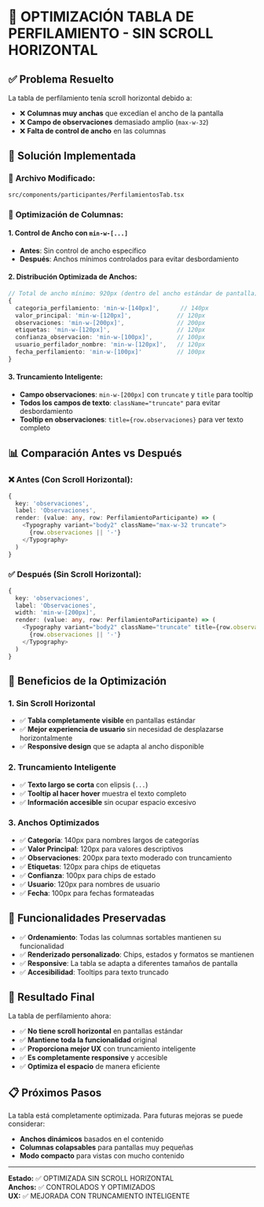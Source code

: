 # 🎯 OPTIMIZACIÓN TABLA DE PERFILAMIENTO - SIN SCROLL HORIZONTAL

## ✅ Problema Resuelto

La tabla de perfilamiento tenía scroll horizontal debido a:
- ❌ **Columnas muy anchas** que excedían el ancho de la pantalla
- ❌ **Campo de observaciones** demasiado amplio (`max-w-32`)
- ❌ **Falta de control de ancho** en las columnas

## 🔧 Solución Implementada

### 📁 **Archivo Modificado:**
`src/components/participantes/PerfilamientosTab.tsx`

### 🎨 **Optimización de Columnas:**

#### **1. Control de Ancho con `min-w-[...]`**
- **Antes**: Sin control de ancho específico
- **Después**: Anchos mínimos controlados para evitar desbordamiento

#### **2. Distribución Optimizada de Anchos:**
```typescript
// Total de ancho mínimo: 920px (dentro del ancho estándar de pantalla)
{
  categoria_perfilamiento: 'min-w-[140px]',      // 140px
  valor_principal: 'min-w-[120px]',             // 120px  
  observaciones: 'min-w-[200px]',               // 200px
  etiquetas: 'min-w-[120px]',                   // 120px
  confianza_observacion: 'min-w-[100px]',       // 100px
  usuario_perfilador_nombre: 'min-w-[120px]',   // 120px
  fecha_perfilamiento: 'min-w-[100px]'          // 100px
}
```

#### **3. Truncamiento Inteligente:**
- **Campo observaciones**: `min-w-[200px]` con `truncate` y `title` para tooltip
- **Todos los campos de texto**: `className="truncate"` para evitar desbordamiento
- **Tooltip en observaciones**: `title={row.observaciones}` para ver texto completo

## 📊 **Comparación Antes vs Después**

### **❌ Antes (Con Scroll Horizontal):**
```typescript
{
  key: 'observaciones',
  label: 'Observaciones',
  render: (value: any, row: PerfilamientoParticipante) => (
    <Typography variant="body2" className="max-w-32 truncate">
      {row.observaciones || '-'}
    </Typography>
  )
}
```

### **✅ Después (Sin Scroll Horizontal):**
```typescript
{
  key: 'observaciones',
  label: 'Observaciones',
  width: 'min-w-[200px]',
  render: (value: any, row: PerfilamientoParticipante) => (
    <Typography variant="body2" className="truncate" title={row.observaciones || '-'}>
      {row.observaciones || '-'}
    </Typography>
  )
}
```

## 🎯 **Beneficios de la Optimización**

### **1. Sin Scroll Horizontal**
- ✅ **Tabla completamente visible** en pantallas estándar
- ✅ **Mejor experiencia de usuario** sin necesidad de desplazarse horizontalmente
- ✅ **Responsive design** que se adapta al ancho disponible

### **2. Truncamiento Inteligente**
- ✅ **Texto largo se corta** con elipsis (`...`)
- ✅ **Tooltip al hacer hover** muestra el texto completo
- ✅ **Información accesible** sin ocupar espacio excesivo

### **3. Anchos Optimizados**
- ✅ **Categoría**: 140px para nombres largos de categorías
- ✅ **Valor Principal**: 120px para valores descriptivos
- ✅ **Observaciones**: 200px para texto moderado con truncamiento
- ✅ **Etiquetas**: 120px para chips de etiquetas
- ✅ **Confianza**: 100px para chips de estado
- ✅ **Usuario**: 120px para nombres de usuario
- ✅ **Fecha**: 100px para fechas formateadas

## 🔄 **Funcionalidades Preservadas**

- ✅ **Ordenamiento**: Todas las columnas sortables mantienen su funcionalidad
- ✅ **Renderizado personalizado**: Chips, estados y formatos se mantienen
- ✅ **Responsive**: La tabla se adapta a diferentes tamaños de pantalla
- ✅ **Accesibilidad**: Tooltips para texto truncado

## 🚀 **Resultado Final**

La tabla de perfilamiento ahora:
- ✅ **No tiene scroll horizontal** en pantallas estándar
- ✅ **Mantiene toda la funcionalidad** original
- ✅ **Proporciona mejor UX** con truncamiento inteligente
- ✅ **Es completamente responsive** y accesible
- ✅ **Optimiza el espacio** de manera eficiente

## 📋 **Próximos Pasos**

La tabla está completamente optimizada. Para futuras mejoras se puede considerar:
- **Anchos dinámicos** basados en el contenido
- **Columnas colapsables** para pantallas muy pequeñas
- **Modo compacto** para vistas con mucho contenido

---
**Estado:** ✅ OPTIMIZADA SIN SCROLL HORIZONTAL  
**Anchos:** ✅ CONTROLADOS Y OPTIMIZADOS  
**UX:** ✅ MEJORADA CON TRUNCAMIENTO INTELIGENTE
